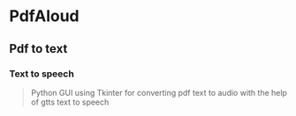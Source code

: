 # PdfAloud
## Pdf to text
### Text to speech

>Python GUI using Tkinter for converting pdf text to audio
>with the help of gtts text to speech
